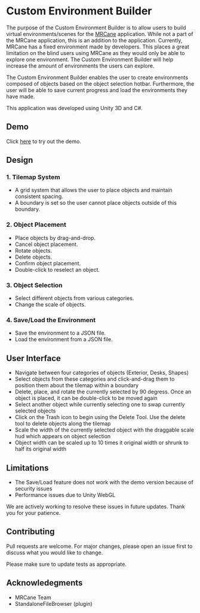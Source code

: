# Custom Environment Builder

The purpose of the Custom Environment Builder is to allow users to build virtual environments/scenes for the [MRCane](https://dl.acm.org/doi/abs/10.1145/3565970.3568189) application. While not a part of the MRCane application, this is an addition to the application. Currently, MRCane has a fixed environment made by developers. This places a great limitation on the blind users using MRCane as they would only be able to explore one environment. The Custom Environment Builder will help increase the amount of environments the users can explore.

The Custom Environment Builder enables the user to create environments composed of objects based on the object selection hotbar. Furthermore, the user will be able to save current progress and load the environments they have made.

This application was developed using Unity 3D and C#.
 
## Demo

Click [here](https://play.unity.com/en/games/9b656255-4b94-45e2-83d2-f1892d04732b/environment-builder-for-mrcane) to try out the demo.

## Design
### 1. Tilemap System
- A grid system that allows the user to place objects and maintain consistent spacing.
- A boundary is set so the user cannot place objects outside of this boundary.

### 2. Object Placement
- Place objects by drag-and-drop.
- Cancel object placement.
- Rotate objects.
- Delete objects.
- Confirm object placement.
- Double-click to reselect an object.

### 3. Object Selection
- Select different objects from various categories.
- Change the scale of objects.

### 4. Save/Load the Environment
- Save the environment to a JSON file.
- Load the environment from a JSON file.

## User Interface
- Navigate between four categories of objects (Exterior, Desks, Shapes)
- Select objects from these categories and click-and-drag them to position them about the tilemap within a boundary
- Delete, place, and rotate the currently selected by 90 degress. Once an object is placed, it can be double-click to be moved again
- Select another object while currently selecting one to swap currently selected objects
- Click on the Trash icon to begin using the Delete Tool. Use the delete tool to delete objects along the tilemap
- Scale the width of the currently selected object with the draggable scale hud which appears on object selection
- Object width can be scaled up to 10 times it original width or shrunk to half its original width

## Limitations

- The Save/Load feature does not work with the demo version because of security issues
- Performance issues due to Unity WebGL

We are actively working to resolve these issues in future updates. Thank you for your patience.


## Contributing

Pull requests are welcome. For major changes, please open an issue first
to discuss what you would like to change.

Please make sure to update tests as appropriate.

## Acknowledegments

- MRCane Team
- StandaloneFileBrowser (plugin)
